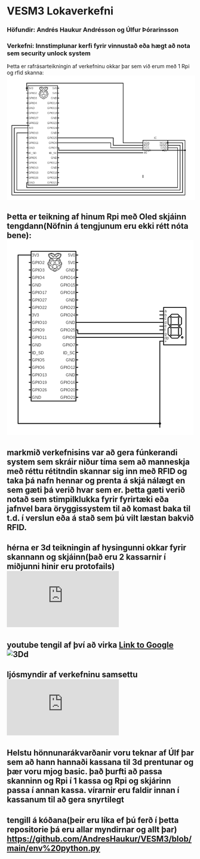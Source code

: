 # VESM3 Lokaverkefni 
### Höfundir: Andrés Haukur Andrésson og Úlfur Þórarinsson
### Verkefni: Innstimplunar kerfi fyrir vinnustað eða hægt að nota sem security unlock system

Þetta er rafrásarteikningin af verkefninu okkar þar sem við erum með 1 Rpi og rfid skanna:
![mamma þín](https://github.com/AndresHaukur/VESM3/blob/main/circuit%20(2).png "RFID")

Þetta er teikning af hinum Rpi með Oled skjáinn tengdann(Nöfnin á tengjunum eru ekki rétt nóta bene): 
![mamma þín](https://github.com/AndresHaukur/VESM3/blob/main/circuit%20(3).png "OLED")
<br>
---
markmið verkefnisins var að gera fúnkerandi system sem skráir niður tíma sem að manneskja með réttu rétitndin skannar sig inn með RFID og taka þá nafn hennar og prenta á skjá nálægt en sem gæti þá verið hvar sem er. þetta gæti verið notað sem stimpilklukka fyrir fyrirtæki eða jafnvel bara öryggissystem til að komast baka til t.d. í verslun eða á stað sem þú vilt læstan bakvið RFID. 
---
hérna er 3d teikningin af hysingunni okkar fyrir skannann og skjáinn(það eru 2 kassarnir í miðjunni hinir eru protofails)
![3D](https://github.com/AndresHaukur/VESM3/blob/main/Work_login_system_2.stl "3D")
---
youtube tengil af því að virka
[Link to Google](https://www.google.com)
![3Dd](https://youtu.be/dn5dYKwHWHo "3Dd")
---
ljósmyndir af verkefninu samsettu
![3D](https://github.com/AndresHaukur/VESM3/blob/main/Work_login_system_2.stl "3D")
---
Helstu hönnunarákvarðanir voru teknar af Úlf þar sem að hann hannaði kassana til 3d prentunar og þær voru mjog basic. það þurfti að passa skanninn og Rpi í 1 kassa og Rpi og skjárinn passa í annan kassa. vírarnir eru faldir innan í kassanum til að gera snyrtilegt
---
tengill á kóðana(þeir eru líka ef þú ferð í þetta repositorie þá eru allar myndirnar og allt þar)
<https://github.com/AndresHaukur/VESM3/blob/main/env%20python.py>
---
